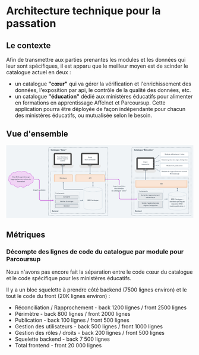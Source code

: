 # Architecture technique pour la passation

## Le contexte

Afin de transmettre aux parties prenantes les modules et les données qui leur sont spécifiques, il est apparu que le meilleur moyen est de scinder le catalogue actuel en deux :

* un catalogue **"cœur"** qui va gérer la vérification et l'enrichissement des données, l'exposition par api, le contrôle de la qualité des données, etc. 
* un catalogue **"éducation"** dédié aux ministères éducatifs pour alimenter en formations en apprentissage Affelnet et Parcoursup. Cette application pourra être déployée de façon indépendante pour chacun des ministères éducatifs, ou mutualisée selon le besoin.

## Vue d'ensemble

![Architecture cible pour la passation](../../.gitbook/assets/architecture-passation-octobre-2021-3-.png)

## Métriques

### Décompte des lignes de code du catalogue par module pour Parcoursup

Nous n'avons pas encore fait la séparation entre le code cœur du catalogue et le code spécifique pour les ministères éducatifs.

Il y a un bloc squelette à prendre côté backend (7500 lignes environ) et le tout le code du front (20K lignes environ) :

* Réconciliation / Rapprochement - back 1200 lignes / front 2500 lignes
* Périmètre - back 800 lignes / front 2000 lignes
* Publication - back 100 lignes / front 500 lignes
* Gestion des utilisateurs - back 500 lignes / front 1000 lignes
* Gestion des rôles / droits - back 200 lignes / front 500 lignes
* Squelette backend - back 7 500 lignes
* Total frontend - front 20 000 lignes



